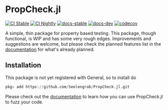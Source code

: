 # PropCheck.jl

[![CI Stable](https://github.com/Seelengrab/PropCheck.jl/actions/workflows/ci.yml/badge.svg?branch=main)](https://github.com/Seelengrab/PropCheck.jl/actions/workflows/ci.yml)
[![CI Nightly](https://github.com/Seelengrab/PropCheck.jl/actions/workflows/nightly.yml/badge.svg?branch=main)](https://github.com/Seelengrab/PropCheck.jl/actions/workflows/nightly.yml)
[![docs-stable](https://img.shields.io/badge/docs-stable-blue.svg)](https://seelengrab.github.io/PropCheck.jl/stable)
[![docs-dev](https://img.shields.io/badge/docs-dev-blue.svg)](https://seelengrab.github.io/PropCheck.jl/dev)
[![codecov](https://codecov.io/github/Seelengrab/PropCheck.jl/branch/main/graph/badge.svg?token=PBH8NJCHKS)](https://codecov.io/github/Seelengrab/PropCheck.jl)

A simple, thin package for property based testing. This package, though functional, is WIP and has some very rough edges. Improvements and suggestions are welcome, but please check the planned features list in the [documentation](https://seelengrab.github.io/PropCheck.jl/dev) for what's already planned.

## Installation

This package is not yet registered with General, so to install do

```julia
pkg> add https://github.com/Seelengrab/PropCheck.jl.git
```

Please check out the [documentation](https://seelengrab.github.io/PropCheck.jl/dev) to learn how you can use PropCheck.jl to fuzz your code.
